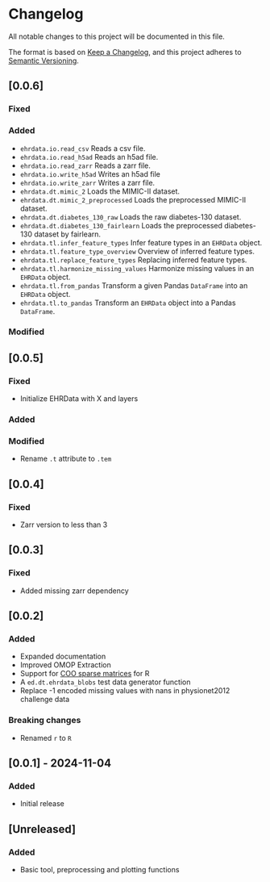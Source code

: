# Changelog

All notable changes to this project will be documented in this file.

The format is based on [Keep a Changelog][],
and this project adheres to [Semantic Versioning][].

[keep a changelog]: https://keepachangelog.com/en/1.0.0/
[semantic versioning]: https://semver.org/spec/v2.0.0.html

## [0.0.6]

### Fixed

### Added
- `ehrdata.io.read_csv` Reads a csv file.
- `ehrdata.io.read_h5ad` Reads an h5ad file.
- `ehrdata.io.read_zarr` Reads a zarr file.
- `ehrdata.io.write_h5ad` Writes an h5ad file
- `ehrdata.io.write_zarr` Writes a zarr file.
- `ehrdata.dt.mimic_2` Loads the MIMIC-II dataset.
- `ehrdata.dt.mimic_2_preprocessed` Loads the preprocessed MIMIC-II dataset.
- `ehrdata.dt.diabetes_130_raw` Loads the raw diabetes-130 dataset.
- `ehrdata.dt.diabetes_130_fairlearn` Loads the preprocessed diabetes-130 dataset by fairlearn.
- `ehrdata.tl.infer_feature_types` Infer feature types in an `EHRData` object.
- `ehrdata.tl.feature_type_overview` Overview of inferred feature types.
- `ehrdata.tl.replace_feature_types` Replacing inferred feature types.
- `ehrdata.tl.harmonize_missing_values` Harmonize missing values in an `EHRData` object.
- `ehrdata.tl.from_pandas` Transform a given Pandas `DataFrame` into an `EHRData` object.
- `ehrdata.tl.to_pandas` Transform an `EHRData` object into a Pandas `DataFrame`.


### Modified

## [0.0.5]

### Fixed

- Initialize EHRData with X and layers

### Added

### Modified

- Rename `.t` attribute to `.tem`

## [0.0.4]

### Fixed

- Zarr version to less than 3

## [0.0.3]

### Fixed

- Added missing zarr dependency

## [0.0.2]

### Added

- Expanded documentation
- Improved OMOP Extraction
- Support for [COO sparse matrices](https://github.com/pydata/sparse) for R
- A `ed.dt.ehrdata_blobs` test data generator function
- Replace -1 encoded missing values with nans in physionet2012 challenge data

### Breaking changes

- Renamed `r` to `R`

## [0.0.1] - 2024-11-04

### Added

- Initial release

## [Unreleased]

### Added

- Basic tool, preprocessing and plotting functions
